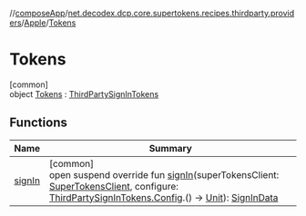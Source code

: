 //[composeApp](../../../../index.md)/[net.decodex.dcp.core.supertokens.recipes.thirdparty.providers](../../index.md)/[Apple](../index.md)/[Tokens](index.md)

# Tokens

[common]\
object [Tokens](index.md) : [ThirdPartySignInTokens](../../../net.decodex.dcp.core.supertokens.recipes.thirdparty/-third-party-sign-in-tokens/index.md)

## Functions

| Name | Summary |
|---|---|
| [signIn](../../../net.decodex.dcp.core.supertokens.recipes.thirdparty/-third-party-sign-in-tokens/sign-in.md) | [common]<br>open suspend override fun [signIn](../../../net.decodex.dcp.core.supertokens.recipes.thirdparty/-third-party-sign-in-tokens/sign-in.md)(superTokensClient: [SuperTokensClient](../../../net.decodex.dcp.core.supertokens/-super-tokens-client/index.md), configure: [ThirdPartySignInTokens.Config](../../../net.decodex.dcp.core.supertokens.recipes.thirdparty/-third-party-sign-in-tokens/-config/index.md).() -&gt; [Unit](https://kotlinlang.org/api/latest/jvm/stdlib/kotlin/-unit/index.html)): [SignInData](../../../net.decodex.dcp.core.supertokens.models/-sign-in-data/index.md) |
